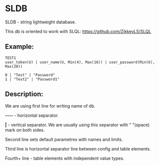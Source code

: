 # SLDB

SLDB - string lightweight database. 

This db is oriented to work with SLQL: https://github.com/ZikkeyLS/SLQL

## Example:

```
TEST1
user_token(U) | user_name(U, Min(4), Max(16)) | user_password(Min(6), Max(20))

0 | "Test" | "Password"
1 | "Test2" | "Password1"
```

## Description:

  We are using first line for writing name of db. 
  
  **----** - horizontal separator.
  
  **|** - vertical separator. We are usually using this separator with " "(space) mark on both sides.
  
  Second line sets default parametres with names and limits.
  
  Third line is horizontal separator line between config and table elements.
  
  Fourth+ line - table elements with independent value types.
